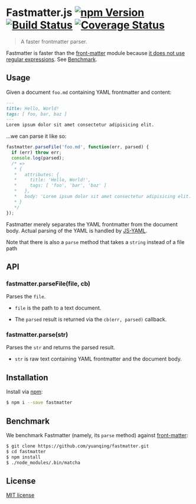 # Fastmatter.js [![npm Version](http://img.shields.io/npm/v/fastmatter.svg?style=flat)](https://www.npmjs.org/package/fastmatter) [![Build Status](https://img.shields.io/travis/yuanqing/fastmatter.svg?style=flat)](https://travis-ci.org/yuanqing/fastmatter) [![Coverage Status](https://img.shields.io/coveralls/yuanqing/fastmatter.svg?style=flat)](https://coveralls.io/r/yuanqing/fastmatter)

> A faster frontmatter parser.

Fastmatter is faster than the [front-matter](https://github.com/jxson/front-matter) module because [it does not use regular expressions](https://github.com/yuanqing/fastmatter/blob/master/index.js). See [Benchmark](#benchmark).

## Usage

Given a document `foo.md` containing YAML frontmatter and content:

```md
---
title: Hello, World!
tags: [ foo, bar, baz ]
---
Lorem ipsum dolor sit amet consectetur adipisicing elit.
```

&hellip;we can parse it like so:

```js
fastmatter.parseFile('foo.md', function(err, parsed) {
  if (err) throw err;
  console.log(parsed);
  /* =>
   * {
   *   attributes: {
   *     title: 'Hello, World!',
   *     tags: [ 'foo', 'bar', 'baz' ]
   *   },
   *   body: 'Lorem ipsum dolor sit amet consectetur adipisicing elit.'
   * }
   */
});
```

Fastmatter merely separates the YAML frontmatter from the document body. Actual parsing of the YAML is handled by [JS-YAML](https://github.com/nodeca/js-yaml).

Note that there is also a `parse` method that takes a `string` instead of a file path

## API

### fastmatter.parseFile(file, cb)

Parses the `file`.

- `file` is the path to a text document.

- The `parsed` result is returned via the `cb(err, parsed)` callback.

### fastmatter.parse(str)

Parses the `str` and returns the parsed result.

- `str` is raw text containing YAML frontmatter and the document body.

## Installation

Install via [npm](https://www.npmjs.org/package/fastmatter):

```bash
$ npm i --save fastmatter
```

## Benchmark

We benchmark Fastmatter (namely, its `parse` method) against [front-matter](https://github.com/jxson/front-matter):

```bash
$ git clone https://github.com/yuanqing/fastmatter.git
$ cd fastmatter
$ npm install
$ ./node_modules/.bin/matcha
```

## License

[MIT license](https://github.com/yuanqing/fastmatter/blob/master/LICENSE)

